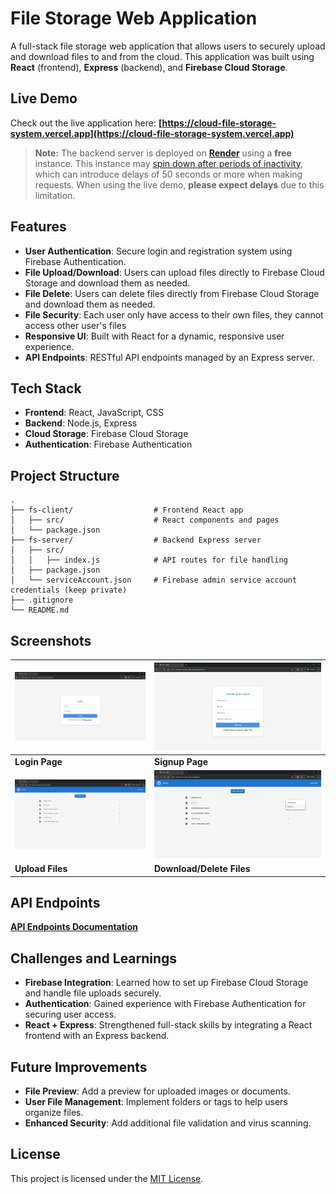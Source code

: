 # File Storage Web Application

A full-stack file storage web application that allows users to securely upload and download files to and from the cloud. This application was built using **React** (frontend), **Express** (backend), and **Firebase Cloud Storage**.

## Live Demo

Check out the live application here: **[https://cloud-file-storage-system.vercel.app](https://cloud-file-storage-system.vercel.app)**

> **Note:** The backend server is deployed on **[Render](https://render.com/)** using a **free** instance. This instance may [spin down after periods of inactivity](https://docs.render.com/free#spinning-down-on-idle), which can introduce delays of 50 seconds or more when making requests. When using the live demo, **please expect delays** due to this limitation.

## Features

- **User Authentication**: Secure login and registration system using Firebase Authentication.
- **File Upload/Download**: Users can upload files directly to Firebase Cloud Storage and download them as needed.
- **File Delete**: Users can delete files directly from Firebase Cloud Storage and download them as needed.
- **File Security**: Each user only have access to their own files, they cannot access other user's files
- **Responsive UI**: Built with React for a dynamic, responsive user experience.
- **API Endpoints**: RESTful API endpoints managed by an Express server.

## Tech Stack

- **Frontend**: React, JavaScript, CSS
- **Backend**: Node.js, Express
- **Cloud Storage**: Firebase Cloud Storage
- **Authentication**: Firebase Authentication

## Project Structure

```plaintext
.
├── fs-client/                  # Frontend React app
│   ├── src/                    # React components and pages
│   └── package.json
├── fs-server/                  # Backend Express server
│   ├── src/               
│   │   ├── index.js            # API routes for file handling
│   ├── package.json
│   └── serviceAccount.json     # Firebase admin service account credentials (keep private)
├── .gitignore
└── README.md
```

## Screenshots

| ![Login Page](./img/login.png)              | ![Signup Page](./img/signup.png)              |
|---------------------------------------------|-----------------------------------------------|
| **Login Page**                              | **Signup Page**                               |
| ![Upload Page](./img/upload.png)            | ![Download-Delete](./img/download-delete.png) |
| **Upload Files**                            | **Download/Delete Files**                     |

## API Endpoints

**[API Endpoints Documentation](./fs-server/api.md)**

## Challenges and Learnings

- **Firebase Integration**: Learned how to set up Firebase Cloud Storage and handle file uploads securely.
- **Authentication**: Gained experience with Firebase Authentication for securing user access.
- **React + Express**: Strengthened full-stack skills by integrating a React frontend with an Express backend.

## Future Improvements

- **File Preview**: Add a preview for uploaded images or documents.
- **User File Management**: Implement folders or tags to help users organize files.
- **Enhanced Security**: Add additional file validation and virus scanning.

## License

This project is licensed under the [MIT License](./LICENSE).